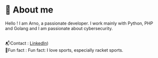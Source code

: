 # 🤔 About me
Hello ! I am Arno, a passionate developer. I work mainly with Python, PHP and Golang and I am passionate about cybersecurity.

<br>📬Contact : [LinkedIn](https://www.linkedin.com/in/arno-teixeira/))
<br>🎾​ Fun fact : Fun fact: I love sports, especially racket sports.
